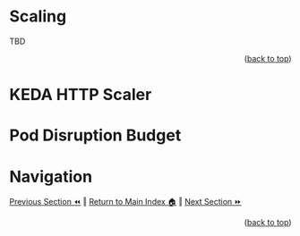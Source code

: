 Scaling
=============
TBD
<p align="right">(<a href="#scaling">back to top</a>)</p>

# KEDA HTTP Scaler
<!-- kind: HTTPScaledObject
apiVersion: http.keda.sh/v1alpha1
metadata:
    name: webapp
    namespace: {{ .Values.NAMESPACE }}
spec:
    hosts:
    - {{ .Values.ISTIO.WEBAPP.EXTERNAL_URL }}
    scaleTargetRef:
        name: webapp
        kind: Deployment
        apiVersion: apps/v1
        service: webapp
        port: {{ .Values.ISTIO.WEBAPP.PORT }}
    replicas:
        min: 1
        max: 5 -->
        
# Pod Disruption Budget
<!-- apiVersion: policy/v1
kind: PodDisruptionBudget
metadata:
  name: {{ .Chart.Name }}-pdb
spec:
  minAvailable: 1
  selector:
    matchLabels:
      app: {{ .Chart.Name }} -->

# Navigation
[Previous Section ⏪](./testing.md) ‖ [Return to Main Index 🏠](../README.md) ‖ [Next Section ⏩](./cost-management.md)
<p align="right">(<a href="#scaling">back to top</a>)</p>